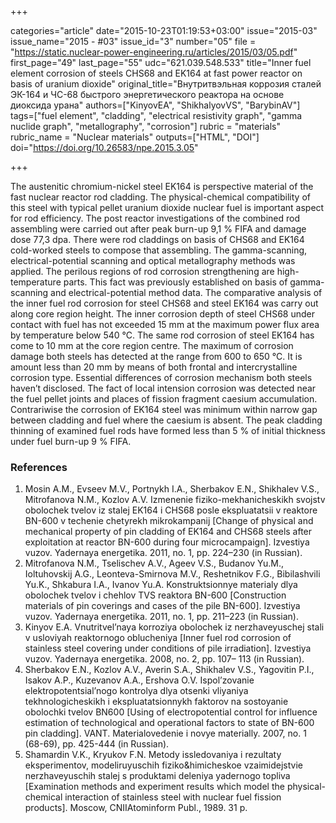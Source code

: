 +++

categories="article"
date="2015-10-23T01:19:53+03:00"
issue="2015-03"
issue_name="2015 - #03"
issue_id="3"
number="05"
file = "https://static.nuclear-power-engineering.ru/articles/2015/03/05.pdf"
first_page="49"
last_page="55"
udc="621.039.548.533"
title="Inner fuel element corrosion of steels CHS68 and EK164 at fast power reactor on basis of uranium dioxide"
original_title="Внутритвэльная коррозия сталей ЭК-164 и ЧС-68 быстрого энергетического реактора на основе диоксида урана"
authors=["KinyovEA", "ShikhalyovVS", "BarybinAV"]
tags=["fuel element", "cladding", "electrical resistivity graph", "gamma nuclide graph", "metallography", "corrosion"]
rubric = "materials"
rubric_name = "Nuclear materials"
outputs=["HTML", "DOI"]
doi="https://doi.org/10.26583/npe.2015.3.05"

+++

The austenitic chromium-nickel steel EK164 is perspective material of the fast nuclear reactor rod cladding. The physical-chemical compatibility of this steel with typical pellet uranium dioxide nuclear fuel is important aspect for rod efficiency. The post reactor investigations of the combined rod assembling were carried out after peak burn-up 9,1 % FIFA and damage dose 77,3 dpa. There were rod claddings on basis of CHS68 and EK164 cold-worked steels to compose that assembling. The gamma-scanning, electrical-potential scanning and optical metallography methods was applied. The perilous regions of rod corrosion strengthening are high-temperature parts. This fact was previously established on basis of gamma-scanning and electrical-potential method data. The comparative analysis of the inner fuel rod corrosion for steel CHS68 and steel EK164 was carry out along core region height. The inner corrosion depth of steel CHS68 under contact with fuel has not exceeded 15 mm at the maximum power flux area by temperature below 540 °C. The same rod corrosion of steel EK164 has come to 10 mm at the core region centre. The maximum of corrosion damage both steels has detected at the range from 600 to 650 °C. It is amount less than 20 mm by means of both frontal and intercrystalline corrosion type. Essential differences of corrosion mechanism both steels haven’t disclosed. The fact of local intension corrosion was detected near the fuel pellet joints and places of fission fragment caesium accumulation. Contrariwise the corrosion of EK164 steel was minimum within narrow gap between cladding and fuel where the caesium is absent. The peak cladding thinning of examined fuel rods have formed less than 5 % of initial thickness under fuel burn-up 9 % FIFA.

### References

1. Mosin A.M., Evseev M.V., Portnykh I.A., Sherbakov E.N., Shikhalev V.S., Mitrofanova N.M., Kozlov A.V. Izmenenie fiziko-mekhanicheskikh svojstv obolochek tvelov iz stalej EK164 i CHS68 posle ekspluatatsii v reaktore BN-600 v techenie chetyrekh mikrokampanij [Change of physical and mechanical property of pin cladding of EK164 and CHS68 steels after exploitation at reactor BN-600 during four microcampaign]. Izvestiya vuzov. Yadernaya energetika. 2011, no. 1, pp. 224–230 (in Russian).
2. Mitrofanova N.M., Tselischev A.V., Ageev V.S., Budanov Yu.M., Ioltuhovskij A.G., Leonteva-Smirnova M.V., Reshetnikov F.G., Bibilashvili Yu.K., Shkabura I.A., Ivanov Yu.A. Konstruktsionnye materialy dlya obolochek tvelov i chehlov TVS reaktora BN-600 [Сonstruction materials of pin coverings and cases of the pile BN-600]. Izvestiya vuzov. Yadernaya energetika. 2011, no. 1, pp. 211–223 (in Russian).
3. Kinyov E.A. Vnutritvel’naya korroziya obolochek iz nerzhaveyuschej stali v usloviyah reaktornogo oblucheniya [Inner fuel rod corrosion of stainless steel covering under conditions of pile irradiation]. Izvestiya vuzov. Yadernaya energetika. 2008, no. 2, pp. 107– 113 (in Russian).
4. Sherbakov E.N., Kozlov A.V., Averin S.A., Shikhalev V.S., Yagovitin P.I., Isakov A.P., Kuzevanov A.A., Ershova O.V. Ispol’zovanie elektropotentsial’nogo kontrolya dlya otsenki vliyaniya tekhnologicheskikh i ekspluatatsionnykh faktorov na sostoyanie obolochki tvelov BN600 [Using of electropotential control for influence estimation of technological and operational factors to state of BN-600 pin cladding]. VANT. Materialovedenie i novye materially. 2007, no. 1 (68-69), pp. 425-444 (in Russian).
5. Shamardin V.K., Kryukov F.N. Metody issledovaniya i rezultaty eksperimentov, modeliruyuschih fiziko&himicheskoe vzaimidejstvie nerzhaveyuschih stalej s produktami deleniya yadernogo topliva [Examination methods and experiment results which model the physical-chemical interaction of stainless steel with nuclear fuel fission products]. Moscow, CNIIAtominform Publ., 1989. 31 p.